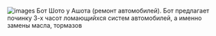 ![images](https://github.com/user-attachments/assets/be7bf826-b985-4aba-bae0-769308a173e4)
Бот Шото у Ашота (ремонт автомобилей).
Бот предлагает починку 3-х часот ломающийхся систем автомобилей, а именно замены масла, тормазов

